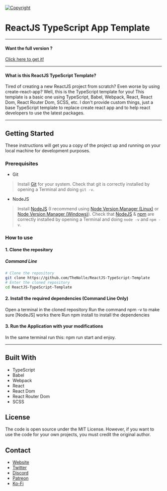 [![Copyright](https://readme-typing-svg.demolab.com?font=Fira+Code&weight=500&size=50&duration=3000&pause=2000&color=EB87F7&center=true&vCenter=true&width=1000&height=50&lines=Nolly)](https://thenolle.com)

# ReactJS TypeScript App Template

---

#### Want the full version ?
[Click here to get it!](https://github.com/thenolle/reactts-template)

---

#### What is this ReactJS TypeScript Template?

Tired of creating a new ReactJS project from scratch? Even worse by using create-react-app? Well, this is the TypeScript template for you! This template is a basic one using TypeScript, Babel, Webpack, React, React Dom, React Router Dom, SCSS, etc. I don't provide custom things, just a base TypeScript template to replace create react app and to help react developers to use the latest packages.

---

## Getting Started
These instructions will get you a copy of the project up and running on your local machine for development purposes.

### Prerequisites
- Git
> Install [Git](https://git-scm.com/) for your system.
> Check that git is correctly installed by opening a Terminal and doing `git -v`.
- NodeJS
> Install [NodeJS](https://nodejs.org/) (I recommend using [Node Version Manager (Linux)](https://github.com/nvm-sh/nvm) or [Node Version Manager (Windows)](https://github.com/coreybutler/nvm-windows)).
> Check that [NodeJS](https://nodejs.org/) & [npm](https://www.npmjs.com/) are correctly installed by opening a Terminal and doing `node -v` and `npm -v`.

### How to use

#### 1. Clone the repository
##### Command Line
```sh
# Clone the repository
git clone https://github.com/TheNolle/ReactJS-TypeScript-Template
# Enter the cloned repository
cd ReactJS-TypeScript-Template
```

#### 2. Install the required dependencies (Command Line Only)
Open a terminal in the cloned repository
Run the command npm -v to make sure [NodeJS] works there
Run npm install to install the dependencies

#### 3. Run the Application with your modifications
In the same terminal run this: npm run start and enjoy. 

---

## Built With
* TypeScript
* Babel
* Webpack
* React
* React Dom
* React Router Dom
* SCSS


## License
The code is open source under the MIT License. However, if you want to use the code for your own projects, you must credit the original author.


## Contact
* [Website](https://thenolle.com)
* [Twitter](https://twitter.com/thenolly_)
* [Discord](https://discord.com/invite/86yVsMVN9z)
* [Patreon](https://patreon.com/_nolly)
* [Ko-Fi](https://ko-fi.com/nolly__)